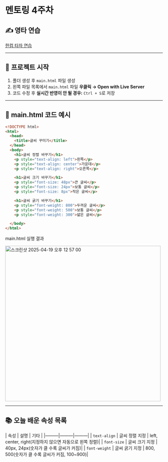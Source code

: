 # 멘토링 4주차

## ✍️ 영타 연습  
[한컴 타자 연습](https://www.hancomtaja.com/ko)

---

## 📁 프로젝트 시작
1. 폴더 생성 후  `main.html` 파일 생성
2. 왼쪽 파일 목록에서 `main.html` 파일 **우클릭 → Open with Live Server**
3. 코드 수정 후 **실시간 반영이 안 될 경우:** `Ctrl + S`로 저장

---

## 🧾 main.html 코드 예시

```html
<!DOCTYPE html>
<html>
  <head>
    <title>글씨 꾸미기</title>
  </head>
  <body>
    <h1>글씨 정렬 바꾸기</h1>
    <p style="text-align: left">왼쪽</p>
    <p style="text-align: center">가운데</p>
    <p style="text-align: right">오른쪽</p>

    <h1>글씨 크기 바꾸기</h1>
    <p style="font-size: 48px">큰 글씨</p>
    <p style="font-size: 24px">보통 글씨</p>
    <p style="font-size: 8px">작은 글씨</p>

    <h1>글씨 굵기 바꾸기</h1>
    <p style="font-weight: 800">두꺼운 글씨</p>
    <p style="font-weight: 500">보통 글씨</p>
    <p style="font-weight: 300">얇은 글씨</p>

  </body>
</html>

```

main.html 실행 결과

<img width="497" alt="스크린샷 2025-04-19 오후 12 57 00" src="https://github.com/user-attachments/assets/905a2493-ef12-4471-95ce-c1aaad10c950" />



---
## 📚 오늘 배운 속성 목록
| 속성 | 설명 | 기타 |
|———|———|———|
| `text-align` | 글씨 정렬 지정 | left, center, right(지정하지 않으면 자동으로 왼쪽 정렬)|
| `font-size` | 글씨 크기 지정 | 40px, 24px(숫자가 클 수록 글씨가 커짐)|
| `font-weight` | 글씨 굵기 지정 | 800, 500(숫자가 클 수록 글씨가 커짐, 100~900)|

